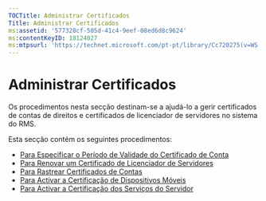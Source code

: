 ```yaml
---
TOCTitle: Administrar Certificados
Title: Administrar Certificados
ms:assetid: '577328cf-505d-41c4-9eef-08ed6d8c9624'
ms:contentKeyID: 18124027
ms:mtpsurl: 'https://technet.microsoft.com/pt-pt/library/Cc720275(v=WS.10)'
---
```


Administrar Certificados
========================

Os procedimentos nesta secção destinam-se a ajudá-lo a gerir certificados de contas de direitos e certificados de licenciador de servidores no sistema do RMS.

Esta secção contém os seguintes procedimentos:

-   [Para Especificar o Período de Validade do Certificado de Conta](https://technet.microsoft.com/ea5cb2f7-9441-401a-bc38-a46006e095d1)
-   [Para Renovar um Certificado de Licenciador de Servidores](https://technet.microsoft.com/affce9cf-8b46-4293-8e1c-ee06f2ca6537)
-   [Para Rastrear Certificados de Contas](https://technet.microsoft.com/f9efac9f-c725-4bce-a89f-7691b0d8ffc0)
-   [Para Activar a Certificação de Dispositivos Móveis](https://technet.microsoft.com/93ec088e-9056-4c3c-bd97-1173fb194578)
-   [Para Activar a Certificação dos Serviços do Servidor](https://technet.microsoft.com/0ed78c85-7acb-4e3b-a594-613f8ccb5b14)
